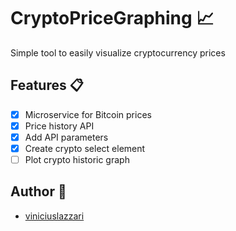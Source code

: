 # CryptoPriceGraphing 📈

Simple tool to easily visualize cryptocurrency prices

## Features 📋
- [X] Microservice for Bitcoin prices
- [X] Price history API 
- [X] Add API parameters
- [X] Create crypto select element
- [ ] Plot crypto historic graph

## Author 🧙
- [viniciuslazzari](https://github.com/viniciuslazzari)